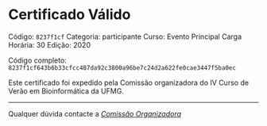 # Certificado Válido

Código: `8237f1cf`
Categoria: participante
Curso: Evento Principal
Carga Horária: 30
Edição: 2020


Código completo: `8237f1cf643b6b33cfcc487da92c3800a96be7c24d2a622fe0cae3447f5ba0ec`


Este certificado foi expedido pela Comissão organizadora do IV Curso de Verão em Bioinformática da UFMG.

----

Qualquer dúvida contacte a [_Comissão Organizadora_](<mailto:cursobioinfoufmg@gmail.com$subject=[Certificados]>)

